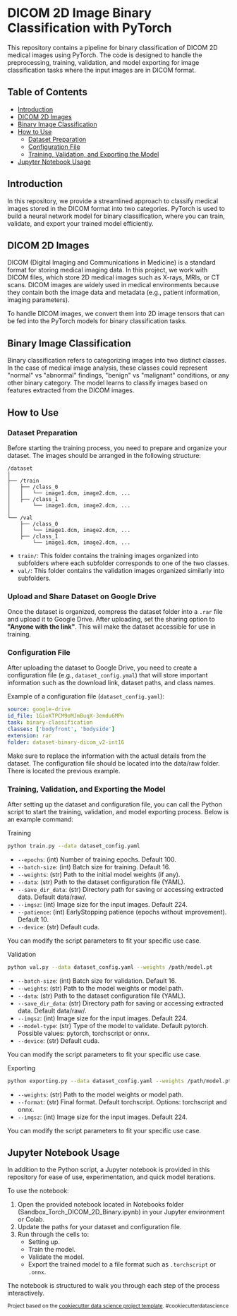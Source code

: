 # DICOM 2D Image Binary Classification with PyTorch

This repository contains a pipeline for binary classification of DICOM 2D medical images using PyTorch. The code is designed to handle the preprocessing, training, validation, and model exporting for image classification tasks where the input images are in DICOM format.

## Table of Contents
- [Introduction](#introduction)
- [DICOM 2D Images](#dicom-2d-images)
- [Binary Image Classification](#binary-image-classification)
- [How to Use](#how-to-use)
  - [Dataset Preparation](#dataset-preparation)
  - [Configuration File](#configuration-file)
  - [Training, Validation, and Exporting the Model](#training-validation-and-exporting-the-model)
- [Jupyter Notebook Usage](#jupyter-notebook-usage)

## Introduction

In this repository, we provide a streamlined approach to classify medical images stored in the DICOM format into two categories. PyTorch is used to build a neural network model for binary classification, where you can train, validate, and export your trained model efficiently.

## DICOM 2D Images

DICOM (Digital Imaging and Communications in Medicine) is a standard format for storing medical imaging data. In this project, we work with DICOM files, which store 2D medical images such as X-rays, MRIs, or CT scans. DICOM images are widely used in medical environments because they contain both the image data and metadata (e.g., patient information, imaging parameters).

To handle DICOM images, we convert them into 2D image tensors that can be fed into the PyTorch models for binary classification tasks.

## Binary Image Classification

Binary classification refers to categorizing images into two distinct classes. In the case of medical image analysis, these classes could represent "normal" vs "abnormal" findings, "benign" vs "malignant" conditions, or any other binary category. The model learns to classify images based on features extracted from the DICOM images.

## How to Use

### Dataset Preparation

Before starting the training process, you need to prepare and organize your dataset. The images should be arranged in the following structure:

```plaintext
/dataset
│
├── /train
│   ├── /class_0
│   │   └── image1.dcm, image2.dcm, ...
│   ├── /class_1
│       └── image1.dcm, image2.dcm, ...
│
└── /val
    ├── /class_0
    │   └── image1.dcm, image2.dcm, ...
    ├── /class_1
        └── image1.dcm, image2.dcm, ...
```

- `train/`: This folder contains the training images organized into subfolders where each subfolder corresponds to one of the two classes.
- `val/`: This folder contains the validation images organized similarly into subfolders.

### Upload and Share Dataset on Google Drive

Once the dataset is organized, compress the dataset folder into a `.rar` file and upload it to Google Drive. After uploading, set the sharing option to **"Anyone with the link"**. This will make the dataset accessible for use in training.

### Configuration File

After uploading the dataset to Google Drive, you need to create a configuration file (e.g., `dataset_config.ymal`) that will store important information such as the download link, dataset paths, and class names.

Example of a configuration file (`dataset_config.yaml`):

```yaml
source: google-drive
id_file: 1GioXTPCM9oMJmBuqX-3emdu6MPn
task: binary-classification
classes: ['bodyfront', 'bodyside']
extension: rar
folder: dataset-binary-dicom_v2-int16
```

Make sure to replace the information with the actual details from the dataset. The configuration file should be located into the data/raw folder. There is located the previous example.

### Training, Validation, and Exporting the Model

After setting up the dataset and configuration file, you can call the Python script to start the training, validation, and model exporting process. Below is an example command:

Training

```bash
python train.py --data dataset_config.yaml 
```

- `--epochs`: (int) Number of training epochs. Default 100.
- `--batch-size`: (int) Batch size for training. Default 16.
- `--weights`: (str) Path to the initial model weights (if any). 
- `--data`: (str) Path to the dataset configuration file (YAML).
- `--save_dir_data`: (str) Directory path for saving or accessing extracted data. Default data/raw/.
- `--imgsz`: (int) Image size for the input images. Default 224.
- `--patience`: (int) EarlyStopping patience (epochs without improvement). Default 10.
- `--device`: (str) Default cuda.

You can modify the script parameters to fit your specific use case.

Validation

```bash
python val.py --data dataset_config.yaml --weights /path/model.pt
```

- `--batch-size`: (int) Batch size for validation. Default 16.
- `--weights`: (str) Path to the model weights or model path. 
- `--data`: (str) Path to the dataset configuration file (YAML).
- `--save_dir_data`: (str) Directory path for saving or accessing extracted data. Default data/raw/.
- `--imgsz`: (int) Image size for the input images. Default 224.
- `--model-type`: (str) Type of the model to validate. Default pytorch. Possible values: pytorch, torchscript or onnx.
- `--device`: (str) Default cuda.

You can modify the script parameters to fit your specific use case.

Exporting

```bash
python exporting.py --data dataset_config.yaml --weights /path/model.pt
```

- `--weights`: (str) Path to the model weights or model path. 
- `--format`: (str) Final format. Default torchscript. Options: torchscript and onnx.
- `--imgsz`: (int) Image size for the input images. Default 224.

You can modify the script parameters to fit your specific use case.

## Jupyter Notebook Usage

In addition to the Python script, a Jupyter notebook is provided in this repository for ease of use, experimentation, and quick model iterations.

To use the notebook:

1. Open the provided notebook located in Notebooks folder (Sandbox_Torch_DICOM_2D_Binary.ipynb) in your Jupyter environment or Colab.
2. Update the paths for your dataset and configuration file.
3. Run through the cells to:
   - Setting up.
   - Train the model.
   - Validate the model.
   - Export the trained model to a file format such as `.torchscript` or `.onnx`.

The notebook is structured to walk you through each step of the process interactively.

<p><small>Project based on the <a target="_blank" href="https://drivendata.github.io/cookiecutter-data-science/">cookiecutter data science project template</a>. #cookiecutterdatascience</small></p>
